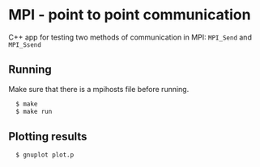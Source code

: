 # MPI - point to point communication

C++ app for testing two methods of communication in MPI: `MPI_Send` and `MPI_Ssend`

## Running

Make sure that there is a mpihosts file before running.

```bash
  $ make
  $ make run
```

## Plotting results

```bash
  $ gnuplot plot.p
```
